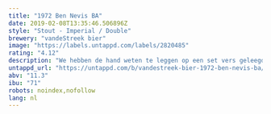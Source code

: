 ```yaml
---
title: "1972 Ben Nevis BA"
date: 2019-02-08T13:35:46.506896Z
style: "Stout - Imperial / Double"
brewery: "vandeStreek bier"
image: "https://labels.untappd.com/labels/2820485"
rating: "4.12"
description: "We hebben de hand weten te leggen op een set vers geleegde Ben Nevis vaten uit 1972. Deze vaten zijn na 45 jaar geleegd en wij hebben speciaal voor deze vaten een heerlijke zoete imperial stout gebrouwen. De barrels en de whisky liggen er bovenop bij deze klapper van 11,3%. "
untappd_url: "https://untappd.com/b/vandestreek-bier-1972-ben-nevis-ba/2820485"
abv: "11.3"
ibu: "71"
robots: noindex,nofollow
lang: nl
---
```


